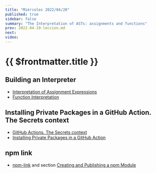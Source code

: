 ```yaml
---
title: "Miércoles 2022/04/20"
published: true
sidebar: false
summary: "The Interpretation of ASTs: assignments and functions"
prev: 2022-04-19-leccion.md
next: 
video: 
---
```


# {{ $frontmatter.title }}

## Building an Interpreter

* [Interpretation of Assignment Expressions](/temas/interpretation/assignment-interpretation.html#l-values-and-r-values)
* [Function Interpretation](/temas/interpretation/function-interpretation.html)

## Installing Private Packages in a GitHub Action. The Secrets context

* [GitHub Actions. The Secrets context](/temas/introduccion-a-javascript/github-actions.html#the-secrets-context)
* [Installing Private Packages in a GitHub Action](/temas/introduccion-a-javascript/creating-and-publishing-npm-module.html#installing-private-packages-in-a-github-action)

## npm link

* [npm-link](https://docs.npmjs.com/cli/v8/commands/npm-link) and section [Creating and Publishing a npm Module](/temas/introduccion-a-javascript/creating-and-publishing-npm-module.md)

